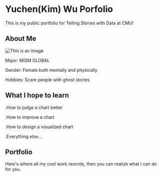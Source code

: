   
# Yuchen(Kim) Wu Porfolio
  This is my public portfolio for Telling Stories with Data at CMU!
  
## About Me
![This is an image](kimPic.jpeg)

Major: MISM GLOBAL

Gender: Female both mentally and physically

Hobbies: Scare people with ghost stories


## What I hope to learn
.How to judge a chart better

.How to improve a chart

.How to design a visualized chart

.Everything else...

## Portfolio
Here's where all my cool work reocrds, then you can realize what I can do for you.
